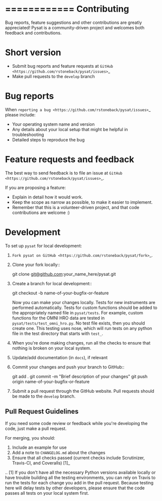 ============
Contributing
============

Bug reports, feature suggestions and other contributions are greatly appreciated!  Pysat is a community-driven project and welcomes
both feedback and contributions.

Short version
=============

* Submit bug reports and feature requests at `GitHub <https://github.com/rstoneback/pysat/issues>`_
* Make pull requests to the ``develop`` branch

Bug reports
===========

When `reporting a bug <https://github.com/rstoneback/pysat/issues>`_ please include:

* Your operating system name and version
* Any details about your local setup that might be helpful in troubleshooting
* Detailed steps to reproduce the bug

Feature requests and feedback
=============================

The best way to send feedback is to file an issue at `GitHub <https://github.com/rstoneback/pysat/issues>`_.

If you are proposing a feature:

* Explain in detail how it would work.
* Keep the scope as narrow as possible, to make it easier to implement.
* Remember that this is a volunteer-driven project, and that code contributions are welcome :)

Development
===========

To set up `pysat` for local development:

1. `Fork pysat on GitHub <https://github.com/rstoneback/pysat/fork>`_.
2. Clone your fork locally::

    git clone git@github.com:your_name_here/pysat.git

3. Create a branch for local development::

    git checkout -b name-of-your-bugfix-or-feature

   Now you can make your changes locally. Tests for new instruments are performed automatically.  Tests for custom functions should be
   added to the appropriately named file in ``pysat/tests``.  For example, custom functions for the OMNI HRO data are tested in 
   ``pysat/tests/test_omni_hro.py``.  No test file exists, then you should create one.  This testing uses nose, which will run tests on
    any python file in the test directory that starts with ``test_``.
    
4. When you're done making changes, run all the checks to ensure that nothing is broken on your local system.

5. Update/add documentation (in ``docs``), if relevant

5. Commit your changes and push your branch to GitHub::

    git add .
    git commit -m "Brief description of your changes"
    git push origin name-of-your-bugfix-or-feature

6. Submit a pull request through the GitHub website. Pull requests should be made to the ``develop`` branch.

Pull Request Guidelines
-----------------------

If you need some code review or feedback while you're developing the code, just make a pull request.

For merging, you should:

1. Include an example for use
2. Add a note to ``CHANGELOG.md`` about the changes
3. Ensure that all checks passed (current checks include Scrutinizer, Travis-CI, and Coveralls) [1]_

.. [1] If you don't have all the necessary Python versions available locally or have trouble building all the testing environments, you
       can rely on Travis to run the tests for each change you add in the pull request.  Because testing here will delay tests by other
       developers, please ensure that the code passes all tests on your local system first.
